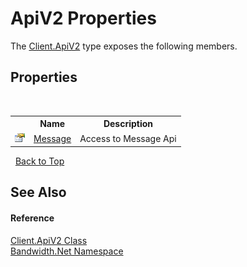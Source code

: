 ﻿# ApiV2 Properties
 

The <a href ="T_Bandwidth_Net_Client_ApiV2.md">Client.ApiV2</a> type exposes the following members.


## Properties
&nbsp;<table><tr><th></th><th>Name</th><th>Description</th></tr><tr><td>![Public property](media/pubproperty.gif "Public property")</td><td><a href ="P_Bandwidth_Net_Client_ApiV2_Message.md">Message</a></td><td>
Access to Message Api</td></tr></table>&nbsp;
<a href="#apiv2-properties">Back to Top</a>

## See Also


#### Reference
<a href ="T_Bandwidth_Net_Client_ApiV2.md">Client.ApiV2 Class</a><br /><a href ="N_Bandwidth_Net.md">Bandwidth.Net Namespace</a><br />
